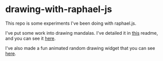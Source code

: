 # drawing-with-raphael-js
This repo is some experiments I've been doing with raphael.js.

I've put some work into drawing mandalas. I've detailed it in [this](./mandala.md) readme, and you can see it [here](./public/manala.html).

I've also made a fun animated random drawing widget that you can see [here](./public/draw.html).
